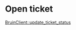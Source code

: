 # Open ticket

[BruinClient::update_ticket_status](../../clients/bruin_client/update_ticket_status.md) 
